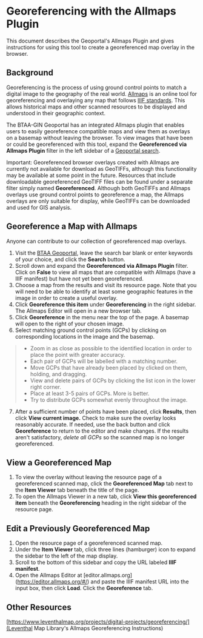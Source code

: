 # Georeferencing with the Allmaps Plugin

This document describes the Geoportal's Allmaps Plugin and gives instructions for using this tool to create a georeferenced map overlay in the browser.

## Background

Georeferencing is the process of using ground control points to match a digital image to the geography of the real world. [Allmaps](https://allmaps.org/) is an online tool for georeferencing and overlaying any map that follows [IIIF standards](https://iiif.io/). This allows historical maps and other scanned resources to be displayed and understood in their geographic context. 

The BTAA-GIN Geoportal has an integrated Allmaps plugin that enables users to easily georeference compatible maps and view them as overlays on a basemap without leaving the browser. To view images that have been or could be georeferenced with this tool, expand the **Georeferenced via Allmaps Plugin** filter in the left sidebar of a [Geoportal search](https://geo.btaa.org/?search_field=all_fields&q=).

Important: Georeferenced browser overlays created with Allmaps are currently not available for download as GeoTIFFs, although this functionality may be available at some point in the future. Resources that include downloadable georeferenced GeoTIFF files can be found under a separate filter simply named **Georeferenced**. Although both GeoTIFFs and Allmaps overlays use ground control points to georeference a map, the Allmaps overlays are only suitable for display, while GeoTIFFs can be downloaded and used for GIS analysis.

## Georeference a Map with Allmaps

Anyone can contribute to our collection of georeferenced map overlays.

1. Visit the [BTAA Geoportal](https://geo.btaa.org/), leave the search bar blank or enter keywords of your choice, and click the **Search** button.
2. Scroll down and expand the **Georeferenced via Allmaps Plugin** filter. Click on **False** to view all maps that are compatible with Allmaps (have a IIIF manifest) but have not yet been georeferenced. 
3. Choose a map from the results and visit its resource page. Note that you will need to be able to identify at least some geographic features in the image in order to create a useful overlay. 
4. Click **Georeference this item** under **Georeferencing** in the right sidebar. The Allmaps Editor will open in a new browser tab.
5. Click **Georeference** in the menu near the top of the page. A basemap will open to the right of your chosen image. 
6. Select matching ground control points (GCPs) by clicking on corresponding locations in the image and the basemap. 
> - Zoom in as close as possible to the identified location in order to place the point with greater accuracy. 
> - Each pair of GCPs will be labelled with a matching number.
> - Move GCPs that have already been placed by clicked on them, holding, and dragging.
> - View and delete pairs of GCPs by clicking the list icon in the lower right corner.  
> - Place at least 3-5 pairs of GCPs. More is better. 
> - Try to distribute GCPs somewhat evenly throughout the image.
7. After a sufficient number of points have been placed, click **Results**, then click **View current image.** Check to make sure the overlay looks reasonably accurate. If needed, use the back button and click **Georeference** to return to the editor and make changes. If the results aren't satisfactory, *delete all GCPs* so the scanned map is no longer georeferenced.

## View a Georeferenced Map

1. To view the overlay without leaving the resource page of a georeferenced scanned map, click the **Georeferenced Map** tab next to the **Item Viewer** tab beneath the title of the page. 
2. To open the Allmaps Viewer in a new tab, click **View this georeferenced item** beneath the **Georeferencing** heading in the right sidebar of the resource page. 

## Edit a Previously Georeferenced Map

1. Open the resource page of a georeferenced scanned map. 
2. Under the **Item Viewer** tab, click three lines (hamburger) icon to expand the sidebar to the left of the map display. 
3. Scroll to the bottom of this sidebar and copy the URL labeled **IIIF manifest**.
4. Open the Allmaps Editor at [editor.allmaps.org] (https://editor.allmaps.org/#/) and paste the IIIF manifest URL into the input box, then click **Load**. Click the **Georeference** tab.

## Other Resources

[https://www.leventhalmap.org/projects/digital-projects/georeferencing/](Leventhal Map Library's Allmaps Georeferencing Instructions)

